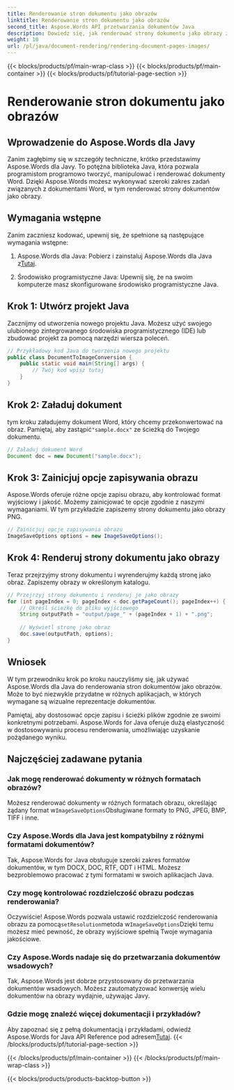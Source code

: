 ```yaml
---
title: Renderowanie stron dokumentu jako obrazów
linktitle: Renderowanie stron dokumentu jako obrazów
second_title: Aspose.Words API przetwarzania dokumentów Java
description: Dowiedz się, jak renderować strony dokumentu jako obrazy za pomocą Aspose.Words dla Java. Przewodnik krok po kroku z przykładami kodu dla wydajnej konwersji dokumentu.
weight: 10
url: /pl/java/document-rendering/rendering-document-pages-images/
---
```


{{< blocks/products/pf/main-wrap-class >}}
{{< blocks/products/pf/main-container >}}
{{< blocks/products/pf/tutorial-page-section >}}

# Renderowanie stron dokumentu jako obrazów


## Wprowadzenie do Aspose.Words dla Javy

Zanim zagłębimy się w szczegóły techniczne, krótko przedstawimy Aspose.Words dla Javy. To potężna biblioteka Java, która pozwala programistom programowo tworzyć, manipulować i renderować dokumenty Word. Dzięki Aspose.Words możesz wykonywać szeroki zakres zadań związanych z dokumentami Word, w tym renderować strony dokumentów jako obrazy.

## Wymagania wstępne

Zanim zaczniesz kodować, upewnij się, że spełnione są następujące wymagania wstępne:

1.  Aspose.Words dla Java: Pobierz i zainstaluj Aspose.Words dla Java z[Tutaj](https://releases.aspose.com/words/java/).

2. Środowisko programistyczne Java: Upewnij się, że na swoim komputerze masz skonfigurowane środowisko programistyczne Java.

## Krok 1: Utwórz projekt Java

Zacznijmy od utworzenia nowego projektu Java. Możesz użyć swojego ulubionego zintegrowanego środowiska programistycznego (IDE) lub zbudować projekt za pomocą narzędzi wiersza poleceń.

```java
// Przykładowy kod Java do tworzenia nowego projektu
public class DocumentToImageConversion {
    public static void main(String[] args) {
        // Twój kod wpisz tutaj
    }
}
```

## Krok 2: Załaduj dokument

 tym kroku załadujemy dokument Word, który chcemy przekonwertować na obraz. Pamiętaj, aby zastąpić`"sample.docx"` ze ścieżką do Twojego dokumentu.

```java
// Załaduj dokument Word
Document doc = new Document("sample.docx");
```

## Krok 3: Zainicjuj opcje zapisywania obrazu

Aspose.Words oferuje różne opcje zapisu obrazu, aby kontrolować format wyjściowy i jakość. Możemy zainicjować te opcje zgodnie z naszymi wymaganiami. W tym przykładzie zapiszemy strony dokumentu jako obrazy PNG.

```java
// Zainicjuj opcje zapisywania obrazu
ImageSaveOptions options = new ImageSaveOptions();
```

## Krok 4: Renderuj strony dokumentu jako obrazy

Teraz przejrzyjmy strony dokumentu i wyrenderujmy każdą stronę jako obraz. Zapiszemy obrazy w określonym katalogu.

```java
// Przejrzyj strony dokumentu i renderuj je jako obrazy
for (int pageIndex = 0; pageIndex < doc.getPageCount(); pageIndex++) {
    // Określ ścieżkę do pliku wyjściowego
    String outputPath = "output/page_" + (pageIndex + 1) + ".png";
    
    // Wyświetl stronę jako obraz
    doc.save(outputPath, options);
}
```

## Wniosek

W tym przewodniku krok po kroku nauczyliśmy się, jak używać Aspose.Words dla Java do renderowania stron dokumentów jako obrazów. Może to być niezwykle przydatne w różnych aplikacjach, w których wymagane są wizualne reprezentacje dokumentów.

Pamiętaj, aby dostosować opcje zapisu i ścieżki plików zgodnie ze swoimi konkretnymi potrzebami. Aspose.Words for Java oferuje dużą elastyczność w dostosowywaniu procesu renderowania, umożliwiając uzyskanie pożądanego wyniku.

## Najczęściej zadawane pytania

### Jak mogę renderować dokumenty w różnych formatach obrazów?

 Możesz renderować dokumenty w różnych formatach obrazu, określając żądany format w`ImageSaveOptions`Obsługiwane formaty to PNG, JPEG, BMP, TIFF i inne.

### Czy Aspose.Words dla Java jest kompatybilny z różnymi formatami dokumentów?

Tak, Aspose.Words for Java obsługuje szeroki zakres formatów dokumentów, w tym DOCX, DOC, RTF, ODT i HTML. Możesz bezproblemowo pracować z tymi formatami w swoich aplikacjach Java.

### Czy mogę kontrolować rozdzielczość obrazu podczas renderowania?

 Oczywiście! Aspose.Words pozwala ustawić rozdzielczość renderowania obrazu za pomocą`setResolution`metoda w`ImageSaveOptions`Dzięki temu możesz mieć pewność, że obrazy wyjściowe spełnią Twoje wymagania jakościowe.

### Czy Aspose.Words nadaje się do przetwarzania dokumentów wsadowych?

Tak, Aspose.Words jest dobrze przystosowany do przetwarzania dokumentów wsadowych. Możesz zautomatyzować konwersję wielu dokumentów na obrazy wydajnie, używając Javy.

### Gdzie mogę znaleźć więcej dokumentacji i przykładów?

 Aby zapoznać się z pełną dokumentacją i przykładami, odwiedź Aspose.Words for Java API Reference pod adresem[Tutaj](https://reference.aspose.com/words/java/).
{{< /blocks/products/pf/tutorial-page-section >}}

{{< /blocks/products/pf/main-container >}}
{{< /blocks/products/pf/main-wrap-class >}}

{{< blocks/products/products-backtop-button >}}

